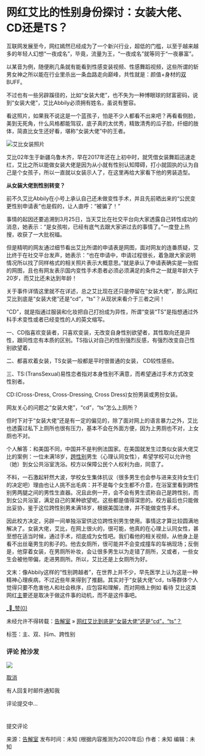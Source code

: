 # 网红艾比的性别身份探讨：女装大佬、CD还是TS？

互联网发展至今，网红嫣然已经成为了一个新兴行业，超低的门槛，以至于越来越多的年轻人幻想“一夜成名”，毕竟，流量为王，“一夜成名”就等同于“一夜暴富”。

以某音为例，随便刷几条就有能看到性感变装视频、性感舞蹈视频，这些所谓的斩男女神之所以能在行业里杀出一条血路走向巅峰，共性就是：颜值+身材的[双](https://www.zmqkp.com/tag/shuang/ "View all posts in 双")BUFF。

不过也有一些另辟蹊径的，比如“女装大佬”，也不失为一种博眼球的财富密码，说到“女装大佬”，艾比Abbily必须拥有姓名，虽说有整容。

看这照片，如果我不说这是一个蓝孩子，怕是不少人都看不出来吧？再看看侧脸，美到无死角，什么风格都能驾驭，底子真的太优秀，精致清秀的瓜子脸，纤细的肢体，简直比女生还好看，堪称“女装大佬”中的王者。

![艾比女装照片](图片缺失，请自行补充)

艾比02年生于新疆乌鲁木齐，早在2017年还在上初中时，就凭借女装舞蹈迅速走红，艾比之所以能做女装大佬是因为从小就有性别认知障碍，打小就固执的认为自己是个女孩子，所以一直就以女装示人了，在这里再给大家看下他的男装造型。

**从女装大佬到性别转变？**

前不久艾比Abbily在小号上承认自己还未做变性手术，并且先前晒出来的“公民变更性别申请表”也是假的，让人直呼：“被骗了！”

事情的起因还要追溯到3月25日，当天艾比在社交平台向大家透露自己转性成功的消息，她表示：“是女孩啦，已经有底气去跟大家讲过去的事情了。”一度登上热搜，收获了一大批祝福。

但是精明的网友通过细节看出艾比所谓的申请表是网图，面对网友的连番质疑，艾比终于在社交平台发声，她表示：“也在申请中，申请过程很长，着急跟大家说明情况所以找了同样格式的相关照片表示大概意思。”就是承认了申请表确实是一张假的网图，且也有网友表示国内变性手术患者必须必须满足的条件之一就是年龄大于20岁，而艾比还未达到年龄！

关于事件详情这里就不在详述，总之艾比现在还只是停留在“女装大佬”，那么网红艾比到底是“女装大佬”还是“cd”，“ts”？从现状来看介于三者之间！

“CD”，就是指通过服装和化妆把自己打扮成为异性，所谓“变装“TS”是指想通过外科手术变性或者已经变性的人的英文缩写。

一、CD指喜欢变装者，只喜欢变装，无改变自身性别欲望者，其性取向还是异性，跟同性恋有本质的区别。TS指认对自己的性别强烈反感，有强烈改变自己性别欲望着，

二、都喜欢着女装，TS女装一般都是平时很普通的女装， CD较性感些。

三、TS:(TransSexual)易性恋者指对本身性别不满意，而希望通过手术方式改变性别者。

CD:(Cross-Dress, Cross-Dressing, Cross Dress)女扮男装或男扮女装。

网友关心的问题之“女装大佬”，“cd”，“ts”怎么上厕所？

但时下对于“女装大佬”还是有一定的偏见的，除了面对网上的语言暴力之外，艾比也透露过私下上厕所也很有压力，基本不会在外面方便，因为上男厕也不对，上女厕也不对。

个人解答：和美国不同，中国并不是判例法国家。在美国就发生过类似女装大佬艾比的案例：一位未满18岁，[跨性别](https://www.zmqkp.com/tag/kuaxingbie/ "View all posts in 跨性别")男生（心理认同女性），希望学校可以允许他（她）到女公共浴室洗浴。校方以保障公民个人权利为由，同意了。

不料，一石激起轩然大波，学校女生集体抗议（很多男生也会参与进来支持女生们的决定吧）理由也让人挑不出毛病：并不是每个女生都不介意，在浴室里看到跨性别男两腿之间的男性生直器。况且此例一开，会不会有男生谎称自己是跨性别，而到女公共浴室，满足自己的某种欲望呢。这些都是值得深思的。校方最后也只能做出妥协，鉴于这位跨性别男未满18岁，根据美国法律，并不能做变性手术。

因此校方决定，另辟一间单独浴室供这位跨性别男生使用。事情这才算比较圆满地解决了。女装大佬，艾比，在网上很火的，很可能，他真的在心理上认同女性，甚至想在适当时候，通过手术，彻底成为女性吧。我们看他的相关视频，从他身上是看不出丝毫男生的影子的。他去女厕所，很可能并不会变成撞车的车祸现场；反倒是，他穿着女装，在男厕所补妆，会让很多男生以为走错了厕所，又或者，一些女生会被他带偏，走进男厕所。所以，艾比还是上女厕所为好。

文末：像Abbily这样的“性别跨越者”，在世界上并不少，早先医学上认为这是一种精神心理疾病，不过近些年来得到了推翻。其实对于“女装大佬”cd，ts等群体个人觉得只要不危害他人和社会秩序，应包容和理解，而对网络上例如 看待 艾比这类网红[主](https://www.zmqkp.com/tag/%e4%b8%bb/ "View all posts in 主")要还是取决于做这件事的动机，而不是这件事吧。

[__赞(0)](javascript:;)

未经允许不得转载：[告解室](https://www.zmqkp.com) » [网红艾比到底是“女装大佬”还是“cd”，“ts”？](https://www.zmqkp.com/26983/cc6926850d/)

标签：主、双、抖m、跨性别

### 评论 抢沙发

![](https://www.zmqkp.com/wp-content/themes/dux/assets/img/avatar-default.png)

[取消](javascript:;)

有人回复时邮件通知我

评论提交中...

#

提交评论

来源：[告解室](https://www.zmqkp.com)
发布时间：未知 (根据内容推测为2020年后)
作者：未知
编辑：未知
